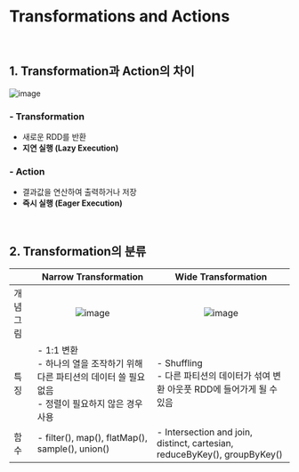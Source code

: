 # Transformations and Actions

<br/>

## 1. Transformation과 Action의 차이

  ![image](https://github.com/SKR-DataScience/Realtime_Data_Processing/assets/55543156/ce94a8c6-ce28-4e6b-9dbb-5b1a980e3dbb)

### - Transformation
  - 새로운 RDD를 반환
  - **지연 실행 (Lazy Execution)**

### - Action
  - 결과값을 연산하여 출력하거나 저장
  - **즉시 실행 (Eager Execution)**

<br/>

## 2. Transformation의 분류

||<center>Narrow Transformation</center>|<center>Wide Transformation</center>|
|:---|:---|:---|
|개념그림|<center>![image](https://github.com/SKR-DataScience/Realtime_Data_Processing/assets/55543156/3f97f6b7-83c3-492a-8381-83876a4e1ec0)</center>|<center>![image](https://github.com/SKR-DataScience/Realtime_Data_Processing/assets/55543156/b9ad4f50-555e-4488-86b8-9bdf579cbca5)</center>|
|특징|- 1:1 변환 <br/> - 하나의 열을 조작하기 위해 다른 파티션의 데이터 쓸 필요 없음 <br/> - 정렬이 필요하지 않은 경우 사용 | - Shuffling <br/> - 다른 파티션의 데이터가 섞여 변환 아웃풋 RDD에 들어가게 될 수 있음 |
|함수|- filter(), map(), flatMap(), sample(), union() | - Intersection and join, distinct, cartesian, reduceByKey(), groupByKey()    |
